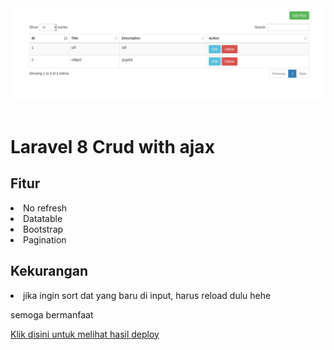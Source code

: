<img src="img/screenshot.png">
<br>
<br>

# Laravel 8 Crud with ajax

##  Fitur
<li> No refresh
<li> Datatable
<li> Bootstrap
<li> Pagination

## Kekurangan
<li>  jika ingin sort dat yang baru di input, harus reload dulu hehe

semoga bermanfaat

[Klik disini untuk melihat hasil deploy ](https://laravel8-crud-ajax-faizalanwar.herokuapp.com/posts)
